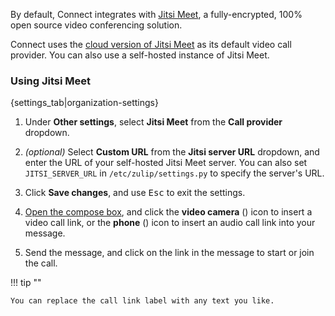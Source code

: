 By default, Connect integrates with [Jitsi Meet](https://jitsi.org/jitsi-meet/),
a fully-encrypted, 100% open source video conferencing solution.

Connect uses the [cloud version of Jitsi Meet](https://meet.jit.si/)
as its default video call provider. You can also use a self-hosted
instance of Jitsi Meet.

### Using Jitsi Meet

{settings_tab|organization-settings}

1. Under **Other settings**, select **Jitsi Meet** from the **Call provider**
   dropdown.

1. _(optional)_ Select **Custom URL** from the **Jitsi server URL** dropdown,
   and enter the URL of your self-hosted Jitsi Meet server. You can also set
   `JITSI_SERVER_URL` in `/etc/zulip/settings.py` to specify the server's URL.

1. Click **Save changes**, and use <kbd>Esc</kbd> to exit the settings.

1. [Open the compose box](/help/open-the-compose-box), and click the
   **video camera** (<i class="fa fa-video-camera"></i>) icon to insert
   a video call link, or the **phone** (<i class="fa fa-phone"></i>) icon
   to insert an audio call link into your message.

1. Send the message, and click on the link in the message to start or join
   the call.

!!! tip ""

    You can replace the call link label with any text you like.

[jitsi-server-url]: /help/start-a-call#configure-a-self-hosted-instance-of-jitsi-meet
